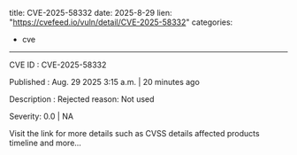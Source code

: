  
title: CVE-2025-58332
date: 2025-8-29
lien: "https://cvefeed.io/vuln/detail/CVE-2025-58332"
categories:
  - cve
---

CVE ID : CVE-2025-58332

Published :  Aug. 29
2025
3:15 a.m. | 20 minutes ago

Description : Rejected reason: Not used

Severity: 0.0 | NA

Visit the link for more details
such as CVSS details
affected products
timeline
and more...

